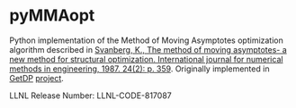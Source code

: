 # pyMMAopt
Python implementation of the Method of Moving Asymptotes optimization algorithm
described in
[Svanberg, K., The method of moving asymptotes- a new method for structural optimization. International journal for numerical methods in engineering, 1987. 24(2): p. 359](https://onlinelibrary.wiley.com/doi/abs/10.1002/nme.1620240207). Originally implemented in [GetDP](https://ieeexplore.ieee.org/stamp/stamp.jsp?arnumber=717799) [project](https://gitlab.onelab.info/getdp/getdp).

LLNL Release Number: LLNL-CODE-817087
